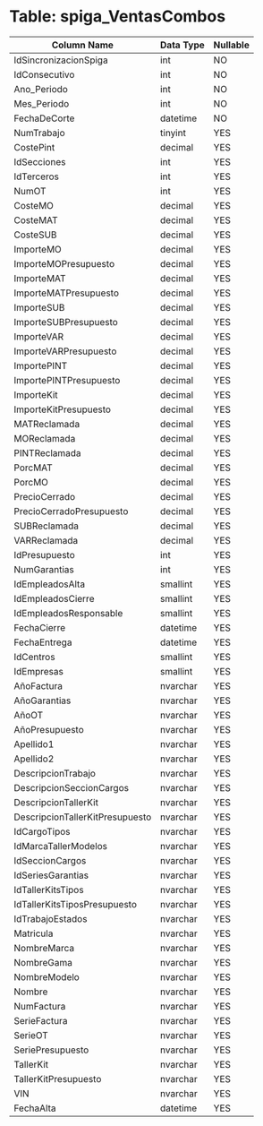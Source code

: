 # Table: spiga_VentasCombos

| Column Name | Data Type | Nullable |
|-------------|-----------|----------|
| IdSincronizacionSpiga | int | NO |
| IdConsecutivo | int | NO |
| Ano_Periodo | int | NO |
| Mes_Periodo | int | NO |
| FechaDeCorte | datetime | NO |
| NumTrabajo | tinyint | YES |
| CostePint | decimal | YES |
| IdSecciones | int | YES |
| IdTerceros | int | YES |
| NumOT | int | YES |
| CosteMO | decimal | YES |
| CosteMAT | decimal | YES |
| CosteSUB | decimal | YES |
| ImporteMO | decimal | YES |
| ImporteMOPresupuesto | decimal | YES |
| ImporteMAT | decimal | YES |
| ImporteMATPresupuesto | decimal | YES |
| ImporteSUB | decimal | YES |
| ImporteSUBPresupuesto | decimal | YES |
| ImporteVAR | decimal | YES |
| ImporteVARPresupuesto | decimal | YES |
| ImportePINT | decimal | YES |
| ImportePINTPresupuesto | decimal | YES |
| ImporteKit | decimal | YES |
| ImporteKitPresupuesto | decimal | YES |
| MATReclamada | decimal | YES |
| MOReclamada | decimal | YES |
| PINTReclamada | decimal | YES |
| PorcMAT | decimal | YES |
| PorcMO | decimal | YES |
| PrecioCerrado | decimal | YES |
| PrecioCerradoPresupuesto | decimal | YES |
| SUBReclamada | decimal | YES |
| VARReclamada | decimal | YES |
| IdPresupuesto | int | YES |
| NumGarantias | int | YES |
| IdEmpleadosAlta | smallint | YES |
| IdEmpleadosCierre | smallint | YES |
| IdEmpleadosResponsable | smallint | YES |
| FechaCierre | datetime | YES |
| FechaEntrega | datetime | YES |
| IdCentros | smallint | YES |
| IdEmpresas | smallint | YES |
| AñoFactura | nvarchar | YES |
| AñoGarantias | nvarchar | YES |
| AñoOT | nvarchar | YES |
| AñoPresupuesto | nvarchar | YES |
| Apellido1 | nvarchar | YES |
| Apellido2 | nvarchar | YES |
| DescripcionTrabajo | nvarchar | YES |
| DescripcionSeccionCargos | nvarchar | YES |
| DescripcionTallerKit | nvarchar | YES |
| DescripcionTallerKitPresupuesto | nvarchar | YES |
| IdCargoTipos | nvarchar | YES |
| IdMarcaTallerModelos | nvarchar | YES |
| IdSeccionCargos | nvarchar | YES |
| IdSeriesGarantias | nvarchar | YES |
| IdTallerKitsTipos | nvarchar | YES |
| IdTallerKitsTiposPresupuesto | nvarchar | YES |
| IdTrabajoEstados | nvarchar | YES |
| Matricula | nvarchar | YES |
| NombreMarca | nvarchar | YES |
| NombreGama | nvarchar | YES |
| NombreModelo | nvarchar | YES |
| Nombre | nvarchar | YES |
| NumFactura | nvarchar | YES |
| SerieFactura | nvarchar | YES |
| SerieOT | nvarchar | YES |
| SeriePresupuesto | nvarchar | YES |
| TallerKit | nvarchar | YES |
| TallerKitPresupuesto | nvarchar | YES |
| VIN | nvarchar | YES |
| FechaAlta | datetime | YES |
